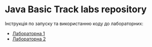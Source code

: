 # Java Basic Track labs repository

Інструкція по запуску та використанню коду до лабораторних:
- [Лабораторна 1](Lab1/README.md)
- [Лабораторна 2](Lab2/README.md)
